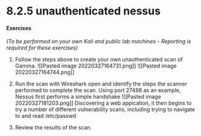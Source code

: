 # 8.2.5 unauthenticated nessus
#### Exercises

_(To be performed on your own Kali and public lab machines - Reporting is required for these exercises)_

1.  Follow the steps above to create your own unauthenticated scan of Gamma.
![[Pasted image 20220327164731.png]]
![[Pasted image 20220327164744.png]]

2.  Run the scan with Wireshark open and identify the steps the scanner performed to complete the scan.
Using port 27498 as an example, Nessus first performs a simple handshake
![[Pasted image 20220327181203.png]]
Discovering a web appication, it then begins to try a number of different vulnerability scans, including trying to navigate to and read /etc/passwd 

3.  Review the results of the scan.